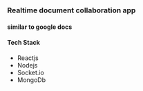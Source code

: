 ### Realtime document collaboration app 
#### similar to google docs
#### Tech Stack
- Reactjs
- Nodejs
- Socket.io
- MongoDb
